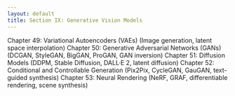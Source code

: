 ```yaml
---
layout: default
title: Section IX: Generative Vision Models
---
```


Chapter 49: Variational Autoencoders (VAEs)
(Image generation, latent space interpolation)
Chapter 50: Generative Adversarial Networks (GANs)
(DCGAN, StyleGAN, BigGAN, ProGAN, GAN inversion)
Chapter 51: Diffusion Models
(DDPM, Stable Diffusion, DALL·E 2, latent diffusion)
Chapter 52: Conditional and Controllable Generation
(Pix2Pix, CycleGAN, GauGAN, text-guided synthesis)
Chapter 53: Neural Rendering
(NeRF, GRAF, differentiable rendering, scene synthesis)
